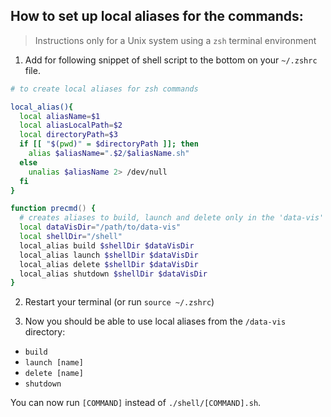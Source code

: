 ## How to set up local aliases for the commands:

> Instructions only for a Unix system using a `zsh` terminal environment

1. Add for following snippet of shell script to the bottom on your `~/.zshrc` file.

```zsh
# to create local aliases for zsh commands

local_alias(){
  local aliasName=$1
  local aliasLocalPath=$2
  local directoryPath=$3
  if [[ "$(pwd)" = $directoryPath ]]; then
    alias $aliasName=".$2/$aliasName.sh"
  else
    unalias $aliasName 2> /dev/null
  fi
}

function precmd() {
  # creates aliases to build, launch and delete only in the 'data-vis' directory
  local dataVisDir="/path/to/data-vis"
  local shellDir="/shell"
  local_alias build $shellDir $dataVisDir
  local_alias launch $shellDir $dataVisDir
  local_alias delete $shellDir $dataVisDir
  local_alias shutdown $shellDir $dataVisDir
}
```

2. Restart your terminal (or run `source ~/.zshrc`)

3. Now you should be able to use local aliases from the `/data-vis` directory:

- `build`
- `launch [name]`
- `delete [name]`
- `shutdown`

You can now run `[COMMAND]` instead of `./shell/[COMMAND].sh`.